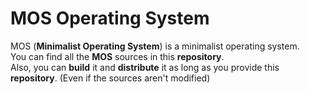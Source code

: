 # MOS Operating System
MOS (**Minimalist Operating System**) is a minimalist operating system.</br>
You can find all the **MOS** sources in this **repository**.</br>
Also, you can **build** it and **distribute** it as long as you provide this **repository**. (Even if the sources aren't modified)</br>


